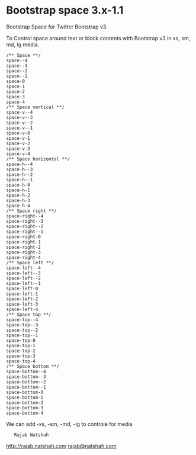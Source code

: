 Bootstrap space 3.x-1.1
===============

  Bootstrap Space for Twitter Bootstrap v3.
 
  To Control space around text or block contents with Bootstrap v3 in xs, sm, md, lg media.
   

    /** Space **/
    space--4
    space--3
    space--2
    space--1
    space-0
    space-1
    space-2
    space-3
    space-4
    /** Space vertical **/
    space-v--4
    space-v--3
    space-v--2
    space-v--1
    space-v-0
    space-v-1
    space-v-2
    space-v-3
    space-v-4
    /** Space horizontal **/
    space-h--4
    space-h--3
    space-h--2
    space-h--1
    space-h-0
    space-h-1
    space-h-2
    space-h-3
    space-h-4
    /** Space right **/
    space-right--4
    space-right--3
    space-right--2
    space-right--1
    space-right-0
    space-right-1
    space-right-2
    space-right-3
    space-right-4
    /** Space left **/ 
    space-left--4
    space-left--3
    space-left--2
    space-left--1
    space-left-0
    space-left-1
    space-left-2
    space-left-3
    space-left-4
    /** Space top **/
    space-top--4
    space-top--3
    space-top--2
    space-top--1
    space-top-0
    space-top-1
    space-top-2
    space-top-3
    space-top-4
    /** Space bottom **/
    space-bottom--4
    space-bottom--3
    space-bottom--2
    space-bottom--1
    space-bottom-0
    space-bottom-1
    space-bottom-2
    space-bottom-3
    space-bottom-4


We can add -xs, -sm, -md, -lg to controle for media
   
   
       Rajab Natshah
http://rajab.natshah.com
       rajab@natshah.com
 
